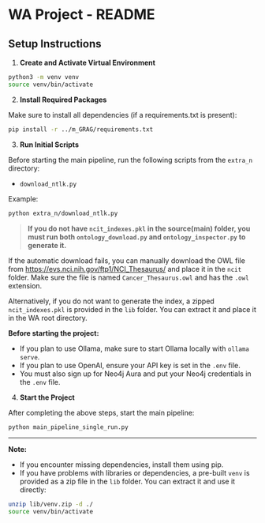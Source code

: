 # WA Project - README

## Setup Instructions

1. **Create and Activate Virtual Environment**

```bash
python3 -m venv venv
source venv/bin/activate
```

2. **Install Required Packages**

Make sure to install all dependencies (if a requirements.txt is present):

```bash
pip install -r ../m_GRAG/requirements.txt
```

3. **Run Initial Scripts**

Before starting the main pipeline, run the following scripts from the `extra_n` directory:

- `download_ntlk.py`  

Example:

```bash
python extra_n/download_ntlk.py
```

> **If you do not have `ncit_indexes.pkl` in the source(main) folder, you must run both `ontology_download.py` and `ontology_inspector.py` to generate it.**

If the automatic download fails, you can manually download the OWL file from https://evs.nci.nih.gov/ftp1/NCI_Thesaurus/ and place it in the `ncit` folder. Make sure the file is named `Cancer_Thesaurus.owl` and has the `.owl` extension.

Alternatively, if you do not want to generate the index, a zipped `ncit_indexes.pkl` is provided in the `lib` folder. You can extract it and place it in the WA root directory.

**Before starting the project:**
- If you plan to use Ollama, make sure to start Ollama locally with `ollama serve`.
- If you plan to use OpenAI, ensure your API key is set in the `.env` file.
- You must also sign up for Neo4j Aura and put your Neo4j credentials in the `.env` file.

4. **Start the Project**

After completing the above steps, start the main pipeline:

```bash
python main_pipeline_single_run.py
```

---

**Note:**
- If you encounter missing dependencies, install them using pip.
- If you have problems with libraries or dependencies, a pre-built `venv` is provided as a zip file in the `lib` folder. You can extract it and use it directly:

```bash
unzip lib/venv.zip -d ./
source venv/bin/activate
```
